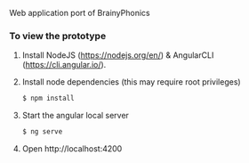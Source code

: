 Web application port of BrainyPhonics

### To view the prototype

1. Install NodeJS (https://nodejs.org/en/) & AngularCLI (https://cli.angular.io/).

2. Install node dependencies (this may require root privileges)
    ```sh
    $ npm install
    ```
3. Start the angular local server
    ```sh
    $ ng serve
    ```
4. Open http://localhost:4200

